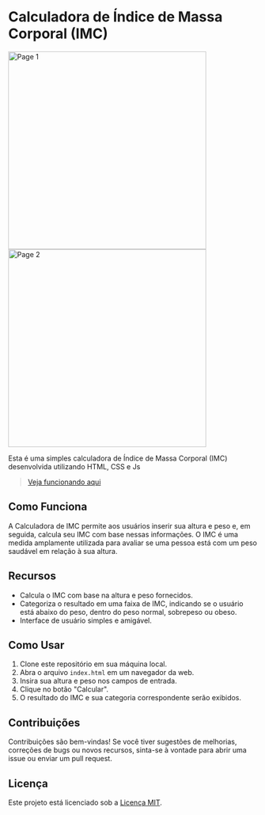 # Calculadora de Índice de Massa Corporal (IMC)

<div href='https://joaoandrejs.github.io/imc-calculadora/'>
  <img width='400px' alt='Page 1' src='https://i.postimg.cc/0Q1HXVRw/Screenshot-2024-02-29-Calculadora-IMC.png' />
  <img width='400px' alt='Page 2' src='https://i.postimg.cc/FF0k8y6C/image.png' />
</div>

Esta é uma simples calculadora de Índice de Massa Corporal (IMC) desenvolvida utilizando HTML, CSS e Js

> [Veja funcionando aqui](https://joaoandrejs.github.io/imc-calculadora/)

## Como Funciona

A Calculadora de IMC permite aos usuários inserir sua altura e peso e, em seguida, calcula seu IMC com base nessas informações. O IMC é uma medida amplamente utilizada para avaliar se uma pessoa está com um peso saudável em relação à sua altura.

## Recursos

- Calcula o IMC com base na altura e peso fornecidos.
- Categoriza o resultado em uma faixa de IMC, indicando se o usuário está abaixo do peso, dentro do peso normal, sobrepeso ou obeso.
- Interface de usuário simples e amigável.

## Como Usar

1. Clone este repositório em sua máquina local.
2. Abra o arquivo `index.html` em um navegador da web.
3. Insira sua altura e peso nos campos de entrada.
4. Clique no botão "Calcular".
5. O resultado do IMC e sua categoria correspondente serão exibidos.

## Contribuições

Contribuições são bem-vindas! Se você tiver sugestões de melhorias, correções de bugs ou novos recursos, sinta-se à vontade para abrir uma issue ou enviar um pull request.

## Licença

Este projeto está licenciado sob a [Licença MIT](LICENSE).
